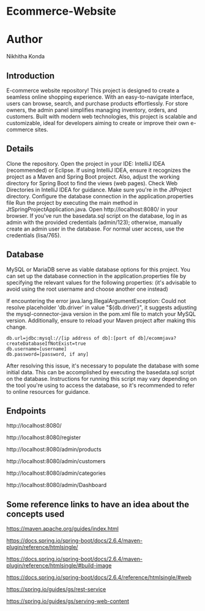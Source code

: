 # Ecommerce-Website

# Author
Nikhitha Konda

## Introduction
E-commerce website repository! This project is designed to create a seamless online shopping experience. With an easy-to-navigate interface, users can browse, search, and purchase products effortlessly. For store owners, the admin panel simplifies managing inventory, orders, and customers. Built with modern web technologies, this project is scalable and customizable, ideal for developers aiming to create or improve their own e-commerce sites. 

## Details
Clone the repository.
Open the project in your IDE: IntelliJ IDEA (recommended) or Eclipse.
If using IntelliJ IDEA, ensure it recognizes the project as a Maven and Spring Boot project. Also, adjust the working directory for Spring Boot to find the views (web pages). Check Web Directories in IntelliJ IDEA for guidance.
Make sure you're in the JtProject directory.
Configure the database connection in the application.properties file 
Run the project by executing the main method in JtSpringProjectApplication.java.
Open http://localhost:8080/ in your browser.
If you've run the basedata.sql script on the database, log in as admin with the provided credentials (admin/123); otherwise, manually create an admin user in the database.
For normal user access, use the credentials (lisa/765).

## Database

MySQL or MariaDB serve as viable database options for this project. You can set up the database connection in the application.properties file by specifying the relevant values for the following properties: (it's advisable to avoid using the root username and choose another one instead)

If encountering the error java.lang.IllegalArgumentException: Could not resolve placeholder 'db.driver' in value "${db.driver}", it suggests adjusting the mysql-connector-java version in the pom.xml file to match your MySQL version. Additionally, ensure to reload your Maven project after making this change.

    db.url=jdbc:mysql://[ip address of db]:[port of db]/ecommjava?createDatabaseIfNotExist=true
    db.username=[username]
    db.password=[password, if any]

After resolving this issue, it's necessary to populate the database with some initial data. This can be accomplished by executing the basedata.sql script on the database. Instructions for running this script may vary depending on the tool you're using to access the database, so it's recommended to refer to online resources for guidance.

## Endpoints

http://localhost:8080/

http://localhost:8080/register

http://localhost:8080/admin/products

http://localhost:8080/admin/customers

http://localhost:8080/admin/categories

http://localhost:8080/admin/Dashboard

## Some reference links to have an idea about the concepts used

https://maven.apache.org/guides/index.html

https://docs.spring.io/spring-boot/docs/2.6.4/maven-plugin/reference/htmlsingle/

https://docs.spring.io/spring-boot/docs/2.6.4/maven-plugin/reference/htmlsingle/#build-image

https://docs.spring.io/spring-boot/docs/2.6.4/reference/htmlsingle/#web

https://spring.io/guides/gs/rest-service

https://spring.io/guides/gs/serving-web-content



